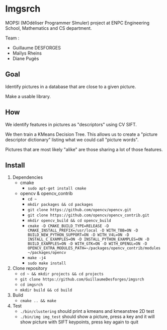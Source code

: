 # Imgsrch

MOPSI (MOdéliser Programmer SImuler) project at ENPC Engineering School, Mathematics and CS department.

Team :
- Guillaume DESFORGES
- Maïlys Rheins
- Diane Pugès

## Goal

Identify pictures in a database that are close to a given picture.

Make a usable library.

## How

We identify features in pictures as "descriptors" using CV SIFT.

We then train a KMeans Decision Tree. This allows us to create a "picture descriptor dictionary"
listing what we could call "picture words".

Pictures that are most likely "alike" are those sharing a lot of those features.

## Install

1. Dependencies
    * cmake
        * `sudo apt-get install cmake`
    * opencv & opencv_contrib
        * `cd ~`
        * `mkdir packages && cd packages`
        * `git clone https://github.com/opencv/opencv.git`
        * `git clone https://github.com/opencv/opencv_contrib.git`
        * `mkdir opencv_build && cd opencv_build`
        * `cmake -D CMAKE_BUILD_TYPE=RELEASE -D CMAKE_INSTALL_PREFIX=/usr/local -D WITH_TBB=ON -D BUILD_NEW_PYTHON_SUPPORT=ON -D WITH_V4L=ON -D INSTALL_C_EXAMPLES=ON -D INSTALL_PYTHON_EXAMPLES=ON -D BUILD_EXAMPLES=ON -D WITH_GTK=ON -D WITH_OPENGL=ON -D OPENCV_EXTRA_MODULES_PATH=~/packages/opencv_contrib/modules ~/packages/opencv`
        * `make -j4`
        * `sudo make install`
2. Clone repository
    * `cd ~ && mkdir projects && cd projects`
    * `git clone https://github.com/GuillaumeDesforges/imgsrch`
    * `cd imgsrch`
    * `mkdir build && cd build`
3. Build
    * `cmake .. && make`
4. Test
    * `./bin/clustering` should print a kmeans and kmeanstree 2D test
    * `./bin/img img_test` should show a picture, press a key and it will show picture with SIFT keypoints, press key again to quit
